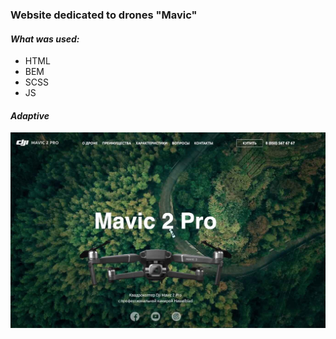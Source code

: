 ### Website dedicated to drones "Mavic"
#### *What was used:*
- HTML
- BEM
- SCSS
- JS
#### *Adaptive*
![enter image description here](https://github.com/ivanchelovekov/Mavic/blob/main/img/screenshot.jpg)
